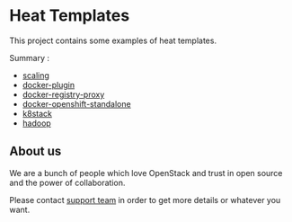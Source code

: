 # Heat Templates

This project contains some examples of heat templates.

Summary : 

* [scaling](scaling)
* [docker-plugin](docker-plugin)
* [docker-registry-proxy](docker-registry-prox)
* [docker-openshift-standalone](docker-openshift-standalone)
* [k8stack](k8stack)
* [hadoop](hadoop)

## About us

We are a bunch of people which love OpenStack and trust in open source and the power of collaboration.

Please contact [support team](mailto:enrique.garcia.pablos@bbva.com) in order to get more details or whatever you want.
